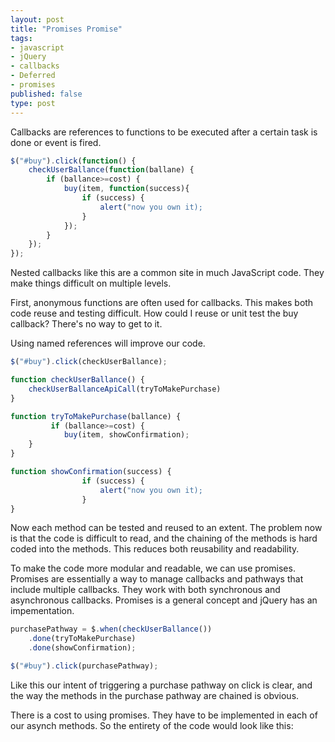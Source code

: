 ```yaml
---
layout: post
title: "Promises Promise"
tags:
- javascript
- jQuery
- callbacks
- Deferred
- promises
published: false
type: post
---
```


Callbacks are references to functions to be executed after a certain task is done or event is fired.

```javascript
$("#buy").click(function() {
    checkUserBallance(function(ballane) {
        if (ballance>=cost) {
            buy(item, function(success){
                if (success) {
                    alert("now you own it);
                }
            });
        }
    });
});
```

Nested callbacks like this are a common site in much JavaScript code. They make things difficult on multiple levels.

First, anonymous functions are often used for callbacks. This makes both code reuse and testing difficult. How could I
reuse or unit test the buy callback? There's no way to get to it.

Using named references will improve our code.

```javascript
$("#buy").click(checkUserBallance);

function checkUserBallance() {
    checkUserBallanceApiCall(tryToMakePurchase)
}

function tryToMakePurchase(ballance) {
         if (ballance>=cost) {
            buy(item, showConfirmation);
	}
}

function showConfirmation(success) {
                if (success) {
                    alert("now you own it);
                }
}
```

Now each method can be tested and reused to an extent. The problem now is that the code is difficult to read, and the
chaining of the methods is hard coded into the methods. This reduces both reusability and readability.

To make the code more modular and readable, we can use promises. Promises are essentially a way to manage callbacks and
pathways that include multiple callbacks. They work with both synchronous and asynchronous callbacks. Promises is a
general concept and jQuery has an impementation.

```javascript
purchasePathway = $.when(checkUserBallance())
	.done(tryToMakePurchase)
	.done(showConfirmation);

$("#buy").click(purchasePathway);
```

Like this our intent of triggering a purchase pathway on click is clear, and the way the methods in the purchase pathway
are chained is obvious.

There is a cost to using promises. They have to be implemented in each of our asynch methods. So the entirety of the
code would look like this:
